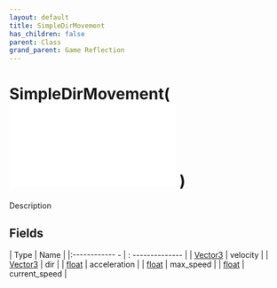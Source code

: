 ```yaml
---
layout: default
title: SimpleDirMovement
has_children: false
parent: Class
grand_parent: Game Reflection
---
```

# SimpleDirMovement( ![ SimpleMovement ](game-reflection/classes/simple_movement.md) )
Description 

## Fields
| Type | Name |
|:------------ - | : -------------- |
| [Vector3](game-reflection/classes/vector3.md) | velocity |
| [Vector3](game-reflection/classes/vector3.md) | dir |
| [float](game-reflection/components/float.md) | acceleration |
| [float](game-reflection/components/float.md) | max_speed |
| [float](game-reflection/components/float.md) | current_speed |
